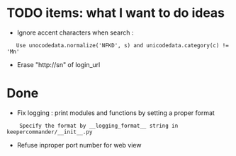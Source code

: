 # TODO items: what I want to do ideas
 - Ignore accent characters when search :
```
   Use unocodedata.normalize('NFKD', s) and unicodedata.category(c) != 'Mn'
```
 - Erase "http://sn" of login_url

# Done
 - Fix logging : print modules and functions by setting a proper format 
```
    Specify the format by __logging_format__ string in keepercommander/__init__.py
```
 - Refuse inproper port number for web view